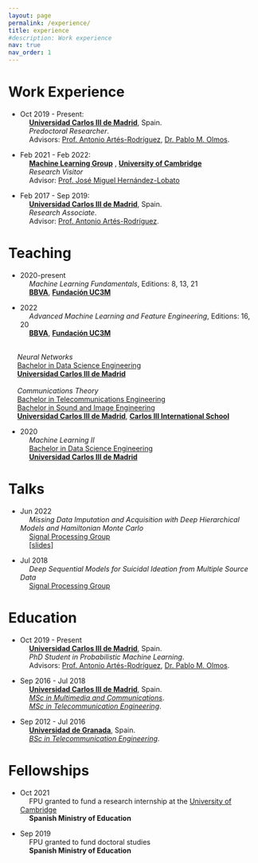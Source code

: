 ```yaml
---
layout: page
permalink: /experience/
title: experience
#description: Work experience
nav: true
nav_order: 1
---
```


# Work Experience

* Oct 2019 - Present: <br>
&emsp;      <a href='https://www.uc3m.es/home'><b>Universidad Carlos III de Madrid</b></a>, Spain. <br>
&emsp;      <em>Predoctoral Researcher</em>. <br>
&emsp;      Advisors: <a href='https://www.tsc.uc3m.es/~antonio/antonio_artes/Home.html'>Prof. Antonio Artés-Rodríguez</a>, <a href='https://www.tsc.uc3m.es/~olmos/'>Dr. Pablo M. Olmos</a>.

* Feb 2021 - Feb 2022: <br>
&emsp;      <a href='http://mlg.eng.cam.ac.uk/'><b>Machine Learning Group</b></a> , <a href='https://www.cam.ac.uk/'><b>University of Cambridge</b></a> <br>
&emsp;      <em>Research Visitor</em> <br>
&emsp;      Advisor: <a href='https://jmhl.org/'>Prof. José Miguel Hernández-Lobato</a>

* Feb 2017 - Sep 2019: <br>
&emsp;      <a href='https://www.uc3m.es/home'><b>Universidad Carlos III de Madrid</b></a>, Spain. <br>
&emsp;      <em>Research Associate</em>. <br>
&emsp;      Advisor: <a href='https://www.tsc.uc3m.es/~antonio/antonio_artes/Home.html'>Prof. Antonio Artés-Rodríguez</a>.


# Teaching

* 2020-present <br>
&emsp;      <em>Machine Learning Fundamentals</em>, Editions: 8, 13, 21 <br>
&emsp;      <a href='https://www.bbva.es/en/empresas.html'><b>BBVA</b></a>, <a href='https://www.fundacion.uc3m.es/'><b>Fundación UC3M</b></a>  <br>

* 2022  <br>
&emsp;      <em>Advanced Machine Learning and Feature Engineering</em>, Editions: 16, 20 <br>
&emsp;      <a href='https://www.bbva.es/en/empresas.html'><b>BBVA</b></a>, <a href='https://www.fundacion.uc3m.es/'><b>Fundación UC3M</b></a> <br>
<br>
&emsp;      <em>Neural Networks</em> <br>
&emsp;      <a href='https://www.uc3m.es/bachelor-degree/data-science'>Bachelor in Data Science Engineering</a> <br>
&emsp;      <a href='https://www.uc3m.es/home'><b>Universidad Carlos III de Madrid</b></a> <br>
<br>
&emsp;      <em>Communications Theory</em> <br>
&emsp;      <a href='https://www.uc3m.es/bachelor-degree/telecommunication'>Bachelor in Telecommunications Engineering</a> <br>
&emsp;      <a href='https://www.uc3m.es/bachelor-degree/sound-image'>Bachelor in Sound and Image Engineering</a> <br>
&emsp;      <a href='https://www.uc3m.es/home'><b>Universidad Carlos III de Madrid</b></a>, <a href='https://www.uc3m.es/C3IS/home'><b>Carlos III International School</b></a> <br>

* 2020  <br>
&emsp;      <em>Machine Learning II</em> <br>
&emsp;      <a href='https://www.uc3m.es/bachelor-degree/data-science'>Bachelor in Data Science Engineering</a> <br>
&emsp;      <a href='https://www.uc3m.es/home'><b>Universidad Carlos III de Madrid</b></a> <br>


# Talks

* Jun 2022  <br> 
&emsp;      <em>Missing Data Imputation and Acquisition with Deep Hierarchical Models and Hamiltonian Monte Carlo</em> <br>
&emsp;      <a href='https://gts.tsc.uc3m.es/'>Signal Processing Group</a>  
&emsp;      <a href=''>[slides]</a>

* Jul 2018 <br>
&emsp;      <em>Deep Sequential Models for Suicidal Ideation from Multiple Source Data</em> <br>
&emsp;      <a href='https://gts.tsc.uc3m.es/'>Signal Processing Group</a>  



# Education

* Oct 2019 - Present <br>
&emsp;      <a href='https://www.uc3m.es/home'><b>Universidad Carlos III de Madrid</b></a>, Spain. <br>
&emsp;      <em>PhD Student in Probabilistic Machine Learning</em>. <br>
&emsp;      Advisors: <a href='https://www.tsc.uc3m.es/~antonio/antonio_artes/Home.html'>Prof. Antonio Artés-Rodríguez</a>, <a href='https://www.tsc.uc3m.es/~olmos/'>Dr. Pablo M. Olmos</a>.


* Sep 2016 - Jul 2018 <br>
&emsp;      <a href='https://www.uc3m.es/home'><b>Universidad Carlos III de Madrid</b></a>, Spain. <br>
&emsp;      <a href='https://www.uc3m.es/master/advanced-communications-technologies'><em>MSc in Multimedia and Communications</em></a>. <br>
&emsp;      <a href='https://www.uc3m.es/master/telecommunication-engineering'><em>MSc in Telecommunication Engineering</em></a>. <br>


* Sep 2012 - Jul 2016 <br>
&emsp;      <a href='https://www.ugr.es/en'><b>Universidad de Granada</b></a>, Spain.<br>
&emsp;      <a href='https://grados.ugr.es/telecomunicacion/?lang=en'><em>BSc in Telecommunication Engineering</em></a>. <br>


# Fellowships

* Oct 2021 <br>
&emsp;      FPU granted to fund a research internship at the <a href='https://www.cam.ac.uk/'>University of Cambridge</a> <br>
&emsp;      <b>Spanish Ministry of Education</b>

* Sep 2019 <br>
&emsp;      FPU granted to fund doctoral studies <br>
&emsp;      <b>Spanish Ministry of Education</b>
